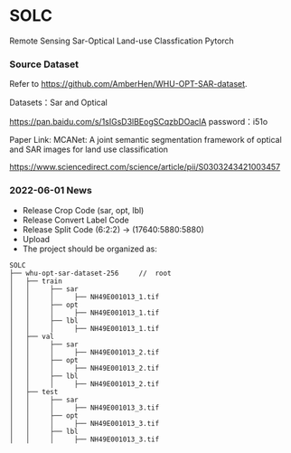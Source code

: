 # SOLC
Remote Sensing Sar-Optical Land-use Classfication Pytorch 

### Source Dataset

Refer to https://github.com/AmberHen/WHU-OPT-SAR-dataset.

Datasets：Sar and Optical

https://pan.baidu.com/s/1sIGsD3lBEogSCqzbDOaclA password：i51o

Paper Link: MCANet: A joint semantic segmentation framework of optical and SAR images for land use classification

https://www.sciencedirect.com/science/article/pii/S0303243421003457

### 2022-06-01 News
- Release Crop Code (sar, opt, lbl)
- Release Convert Label Code 
- Release Split Code (6:2:2) -> (17640:5880:5880)
- Upload
- The project should be organized as:
```text
SOLC
├── whu-opt-sar-dataset-256     //  root
│   ├── train
│   │     ├── sar
│   │     │     ├── NH49E001013_1.tif
│   │     ├── opt
│   │     │     ├── NH49E001013_1.tif
│   │     ├── lbl
│   │     │     ├── NH49E001013_1.tif
│   ├── val
│   │     ├── sar
│   │     │     ├── NH49E001013_2.tif
│   │     ├── opt
│   │     │     ├── NH49E001013_2.tif
│   │     ├── lbl
│   │     │     ├── NH49E001013_2.tif
│   ├── test
│   │     ├── sar
│   │     │     ├── NH49E001013_3.tif
│   │     ├── opt
│   │     │     ├── NH49E001013_3.tif
│   │     ├── lbl
│   │     │     ├── NH49E001013_3.tif
```

